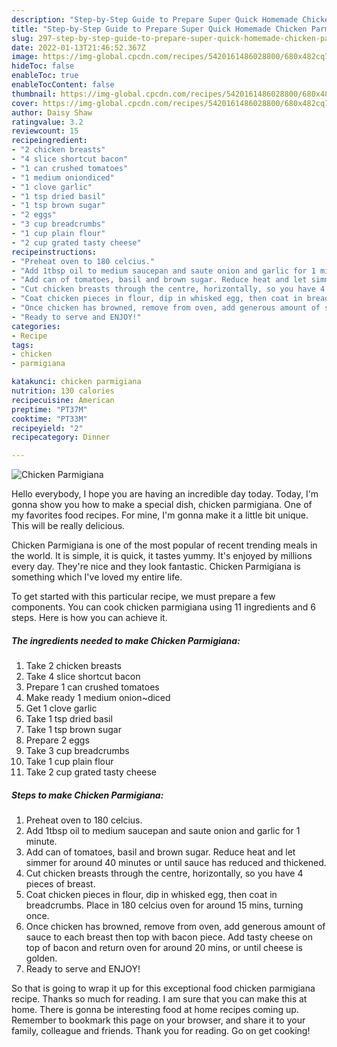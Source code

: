 ```yaml
---
description: "Step-by-Step Guide to Prepare Super Quick Homemade Chicken Parmigiana"
title: "Step-by-Step Guide to Prepare Super Quick Homemade Chicken Parmigiana"
slug: 297-step-by-step-guide-to-prepare-super-quick-homemade-chicken-parmigiana
date: 2022-01-13T21:46:52.367Z
image: https://img-global.cpcdn.com/recipes/5420161486028800/680x482cq70/chicken-parmigiana-recipe-main-photo.jpg
hideToc: false
enableToc: true
enableTocContent: false
thumbnail: https://img-global.cpcdn.com/recipes/5420161486028800/680x482cq70/chicken-parmigiana-recipe-main-photo.jpg
cover: https://img-global.cpcdn.com/recipes/5420161486028800/680x482cq70/chicken-parmigiana-recipe-main-photo.jpg
author: Daisy Shaw
ratingvalue: 3.2
reviewcount: 15
recipeingredient:
- "2 chicken breasts"
- "4 slice shortcut bacon"
- "1 can crushed tomatoes"
- "1 medium oniondiced"
- "1 clove garlic"
- "1 tsp dried basil"
- "1 tsp brown sugar"
- "2 eggs"
- "3 cup breadcrumbs"
- "1 cup plain flour"
- "2 cup grated tasty cheese"
recipeinstructions:
- "Preheat oven to 180 celcius."
- "Add 1tbsp oil to medium saucepan and saute onion and garlic for 1 minute."
- "Add can of tomatoes, basil and brown sugar. Reduce heat and let simmer for around 40 minutes or until sauce has reduced and thickened."
- "Cut chicken breasts through the centre, horizontally, so you have 4 pieces of breast."
- "Coat chicken pieces in flour, dip in whisked egg, then coat in breadcrumbs. Place in 180 celcius oven for around 15 mins, turning once."
- "Once chicken has browned, remove from oven, add generous amount of sauce to each breast then top with bacon piece. Add tasty cheese on top of bacon and return oven for around 20 mins, or until cheese is golden."
- "Ready to serve and ENJOY!"
categories:
- Recipe
tags:
- chicken
- parmigiana

katakunci: chicken parmigiana 
nutrition: 130 calories
recipecuisine: American
preptime: "PT37M"
cooktime: "PT33M"
recipeyield: "2"
recipecategory: Dinner

---
```



![Chicken Parmigiana](https://img-global.cpcdn.com/recipes/5420161486028800/680x482cq70/chicken-parmigiana-recipe-main-photo.jpg)

Hello everybody, I hope you are having an incredible day today. Today, I'm gonna show you how to make a special dish, chicken parmigiana. One of my favorites food recipes. For mine, I'm gonna make it a little bit unique. This will be really delicious.



Chicken Parmigiana is one of the most popular of recent trending meals in the world. It is simple, it is quick, it tastes yummy. It's enjoyed by millions every day. They're nice and they look fantastic. Chicken Parmigiana is something which I've loved my entire life.


To get started with this particular recipe, we must prepare a few components. You can cook chicken parmigiana using 11 ingredients and 6 steps. Here is how you can achieve it.

<!--inarticleads1-->

##### The ingredients needed to make Chicken Parmigiana:

1. Take 2 chicken breasts
1. Take 4 slice shortcut bacon
1. Prepare 1 can crushed tomatoes
1. Make ready 1 medium onion~diced
1. Get 1 clove garlic
1. Take 1 tsp dried basil
1. Take 1 tsp brown sugar
1. Prepare 2 eggs
1. Take 3 cup breadcrumbs
1. Take 1 cup plain flour
1. Take 2 cup grated tasty cheese




<!--inarticleads2-->

##### Steps to make Chicken Parmigiana:

1. Preheat oven to 180 celcius.
1. Add 1tbsp oil to medium saucepan and saute onion and garlic for 1 minute.
1. Add can of tomatoes, basil and brown sugar. Reduce heat and let simmer for around 40 minutes or until sauce has reduced and thickened.
1. Cut chicken breasts through the centre, horizontally, so you have 4 pieces of breast.
1. Coat chicken pieces in flour, dip in whisked egg, then coat in breadcrumbs. Place in 180 celcius oven for around 15 mins, turning once.
1. Once chicken has browned, remove from oven, add generous amount of sauce to each breast then top with bacon piece. Add tasty cheese on top of bacon and return oven for around 20 mins, or until cheese is golden.
1. Ready to serve and ENJOY!



So that is going to wrap it up for this exceptional food chicken parmigiana recipe. Thanks so much for reading. I am sure that you can make this at home. There is gonna be interesting food at home recipes coming up. Remember to bookmark this page on your browser, and share it to your family, colleague and friends. Thank you for reading. Go on get cooking!
